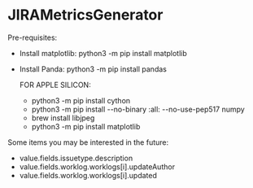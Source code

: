 # JIRAMetricsGenerator

Pre-requisites:
- Install matplotlib: python3 -m pip install matplotlib
- Install Panda: python3 -m pip install pandas
  
  FOR APPLE SILICON:

    - python3 -m pip install cython   
    - python3 -m pip install --no-binary :all: --no-use-pep517 numpy
    - brew install libjpeg
    - python3 -m pip install matplotlib

Some items you may be interested in the future:
- value.fields.issuetype.description
- value.fields.worklog.worklogs[i].updateAuthor
- value.fields.worklog.worklogs[i].updated

